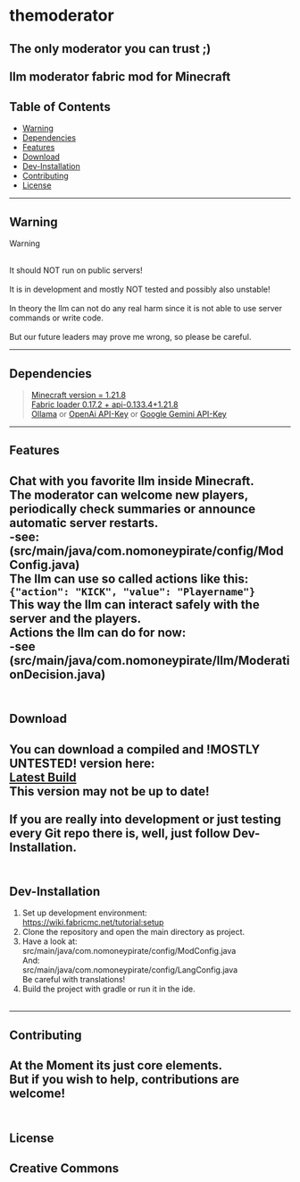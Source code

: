 # themoderator

The only moderator you can trust ;)
<br><br>
llm moderator fabric mod for Minecraft
 ---
## Table of Contents
- [Warning](#warning)
- [Dependencies](#dependencies)
- [Features](#features)
- [Download](#download)
- [Dev-Installation](#dev-installation) 
- [Contributing](#contributing)
- [License](#license)

---

## Warning
> [!WARNING]
> <br>It should NOT run on public servers!
> <br><br>It is in development and mostly NOT tested and possibly also unstable!
> <br><br>In theory the llm can not do any real harm since it is not able to use server commands or write code.
> <br><br>But our future leaders may prove me wrong, so please be careful.
---
## Dependencies
><a href="https://www.minecraft.net/">Minecraft version = 1.21.8</a>
><br><a href="https://fabricmc.net/">Fabric loader 0.17.2 + api-0.133.4+1.21.8</a>
><br><a href="https://ollama.com/">Ollama</a> or <a href="https://openai.com/">OpenAi API-Key</a> or <a href="https://gemini.google.com">Google Gemini API-Key</a>

---
## Features
Chat with you favorite llm inside Minecraft.
<br>The moderator can welcome new players, periodically check summaries or announce automatic server restarts.
<br>-see: (src/main/java/com.nomoneypirate/config/ModConfig.java)
<br>The llm can use so called <b>actions</b> like this:
<br>```{"action": "KICK", "value": "Playername"}```
<br>This way the llm can interact safely with the server and the players.
<br><b>Actions</b> the llm can do for now:
<br>-see (src/main/java/com.nomoneypirate/llm/ModerationDecision.java)
<br><br>
---
## Download
You can download a compiled and !MOSTLY UNTESTED! version here:
<br><a href="https://drive.google.com/file/d/13R8WikinquK_M0yg64NlT4yN8_BodHKW/view">Latest Build</a>
<br>This version may not be up to date!
<br><br>If you are really into development or just testing every Git repo there is, well, just follow Dev-Installation.
<br><br>
---
## Dev-Installation
1. Set up development environment:
   <br>https://wiki.fabricmc.net/tutorial:setup
2. Clone the repository and open the main directory as project.
3. Have a look at: 
   <br>src/main/java/com.nomoneypirate/config/ModConfig.java
   <br>And:
   <br>src/main/java/com.nomoneypirate/config/LangConfig.java
   <br>Be careful with translations!<br>  
4. Build the project with gradle or run it in the ide.
<br><br>
---
## Contributing
At the Moment its just core elements.
<br>But if you wish to help, contributions are welcome!
<br><br>
---
## License
Creative Commons
<br><br>
---